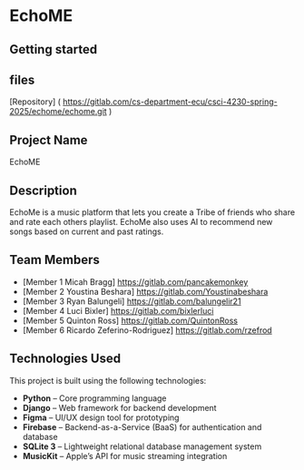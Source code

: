 # EchoME



## Getting started


## files
[Repository] ( https://gitlab.com/cs-department-ecu/csci-4230-spring-2025/echome/echome.git )


## Project Name
EchoME

## Description
EchoMe is a music platform that lets you create a Tribe of friends who share and rate each others playlist​. EchoMe also uses AI to recommend new songs based on current and past ratings​.

## Team Members
- [Member 1 Micah Bragg] https://gitlab.com/pancakemonkey
- [Member 2 Youstina Beshara] https://gitlab.com/Youstinabeshara
- [Member 3 Ryan Balungeli] https://gitlab.com/balungelir21
- [Member 4 Luci Bixler] https://gitlab.com/bixlerluci
- [Member 5 Quinton Ross] https://gitlab.com/QuintonRoss
- [Member 6 Ricardo Zeferino-Rodriguez] https://gitlab.com/rzefrod

## Technologies Used

This project is built using the following technologies:

- **Python** – Core programming language
- **Django** – Web framework for backend development
- **Figma** – UI/UX design tool for prototyping
- **Firebase** – Backend-as-a-Service (BaaS) for authentication and database
- **SQLite 3** – Lightweight relational database management system
- **MusicKit** – Apple’s API for music streaming integration

